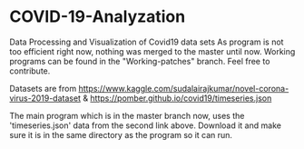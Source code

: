 # COVID-19-Analyzation
Data Processing and Visualization of Covid19 data sets
As program is not too efficient right now, nothing was merged to the master until now.
Working programs can be found in the "Working-patches" branch.
Feel free to contribute.

Datasets are from https://www.kaggle.com/sudalairajkumar/novel-corona-virus-2019-dataset  &
                  https://pomber.github.io/covid19/timeseries.json


The main program which is in the master branch now, uses the 'timeseries.json' data from the second link
above. Download it and make sure it is in the same directory as the program so it can run.
